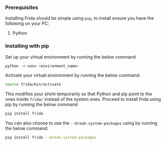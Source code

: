 ### Prerequisites
Installing Frida should be simple using `pip`, to install ensure you have the following on your PC:
1. Python
### Installing with pip
Set up your virtual environment by running the below command
```sh
python -m venv <environment_name>
```
Activate your virtual environment by running the below command:
```sh
source frida/bin/activate
```
This modifies your `$PATH` temporarily so that Python and pip point to the ones inside `frida/` instead of the system ones.
Proceed to install frida using pip by running the below command
```sh
pip install frida
```

You can also choose to use the `--break-system-packages` using by running the below command:
```sh
pip install frida --break-system-packages
```
